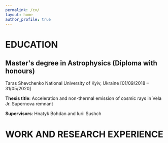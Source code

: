 ```yaml
---
permalink: /cv/
layout: home
author_profile: true
---
```

# EDUCATION

## Master's degree in Astrophysics (Diploma with honours)
Taras Shevchenko National University of Kyiv, Ukraine [01/09/2018 – 31/05/2020]

**Thesis title**: Acceleration and non-thermal emission of cosmic rays in Vela Jr. Supernova remnant

**Supervisors**: Hnatyk Bohdan and Iurii Sushch


# WORK AND RESEARCH EXPERIENCE

